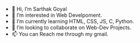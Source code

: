 - 👋 Hi, I’m Sarthak Goyal
- 👀 I’m interested in Web Develpoment.
- 🌱 I’m currently learning HTML, CSS, JS, C, Python.
- 💞️ I’m looking to collaborate on Web-Dev Projects.
- 📫 You can Reach me through my gmail.
<!--- 
- ⚡ Fun fact: --->

<!---
Sarthak-G0yal/Sarthak-G0yal is a ✨ special ✨ repository because its `README.md` (this file) appears on your GitHub profile.
You can click the Preview link to take a look at your changes.
--->
